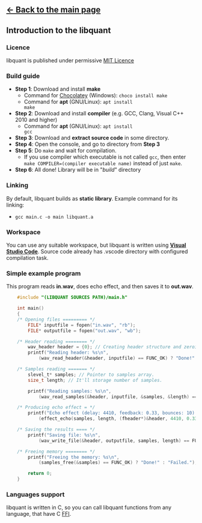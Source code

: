 ## [<- Back to the main page](Main.md)

## Introduction to the libquant

### Licence
libquant is published under permissive [MIT Licence](https://en.wikipedia.org/wiki/MIT_Licence)

### Build guide
- **Step 1**: Download and install **make**
    - Command for [Chocolatey](https://chocolatey.org) (Windows): <code>choco install make</code>
    - Command for **apt** (GNU/Linux): <code>apt install make</code>
- **Step 2**: Download and install **compiler** (e.g. GCC, Clang, Visual C++ 2010 and higher)
    - Command for **apt** (GNU/Linux): <code>apt install gcc</code>
- **Step 3**: Download and **extract source code** in some directory.
- **Step 4**: Open the console, and go to directory from **Step 3**
- **Step 5**: Do <code>make</code> and wait for compilation.
    - If you use compiler which executable is not called <code>gcc</code>, then enter <code>make COMPILER=(compiler executable name)</code> instead of just <code>make</code>.
- **Step 6**: All done! Library will be in "*build*" directory

### Linking
By default, libquant builds as **static library**. Example command for its linking:

- <code>gcc main.c -o main libquant.a</code>

### Workspace
You can use any suitable workspace, but libquant is written using **[Visual Studio Code](https://code.visualstudio.com/)**. Source code already has .vscode directory with configured compilation task.

### Simple example program
This program reads **in.wav**, does echo effect, and then saves it to **out.wav**.
```C
    #include "(LIBQUANT SOURCES PATH)/main.h"

    int main()
    {
    /* Opening files ========= */
        FILE* inputfile = fopen("in.wav", "rb");
        FILE* outputfile = fopen("out.wav", "wb");

    /* Header reading ======== */
        wav_header header = {0}; // Creating header structure and zeroing it.
        printf("Reading header: %s\n",
            (wav_read_header(&header, inputfile) == FUNC_OK) ? "Done!" : "Failed.");

    /* Samples reading ======= */
        slevel_t* samples; // Pointer to samples array.
        size_t length; // It'll storage number of samples.

        printf("Reading samples: %s\n",
            (wav_read_samples(&header, inputfile, &samples, &length) == FUNC_OK) ? "Done!" : "Failed.");

    /* Producing echo effect = */
        printf("Echo effect (delay: 4410, feedback: 0.33, bounces: 10): %s\n",
            (effect_echo(samples, length, (fheader*)&header, 4410, 0.33, 10) == FUNC_OK) ? "Done!" : "Failed.");

    /* Saving the results ==== */
        printf("Saving file: %s\n",
            (wav_write_file(&header, outputfile, samples, length) == FUNC_OK) ? "Done!" : "Failed.");

    /* Freeing memory ======== */
        printf("Freeing the memory: %s\n",
            (samples_free(&samples) == FUNC_OK) ? "Done!" : "Failed.");

        return 0;
    }
```

### Languages support
libquant is written in C, so you can call libquant functions from any language, that have C [FFI](https://en.wikipedia.org/wiki/Foreign_function_interface).